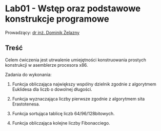 # Lab01 - Wstęp oraz podstawowe konstrukcje programowe

Prowadzący: [dr inż. Dominik Żelazny](https://wit.pwr.edu.pl/wydzial/struktura-organizacyjna/pracownicy/dominik-zelazny)

## Treść

Celem ćwiczenia jest utrwalenie umiejętności konstruowania prostych konstrukcji w asemblerze procesora x86.

Zadania do wykonania:

1. Funkcja obliczająca największy wspólny dzielnik zgodnie z algorytmem Euklidesa dla liczb o dowolnej długości.

2. Funkcja wyznaczająca liczby pierwsze zgodnie z algorytmem sita Erastotenesa.

3. Funkcja sortująca tablicę liczb 64/96/128­bitowych.

4. Funkcja obliczająca kolejne liczby Fibonacciego.
